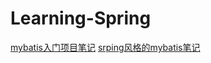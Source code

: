 # Learning-Spring
<a href=https://www.jianshu.com/p/500e8d1c9591>mybatis入门项目笔记</a>
<a href=https://www.jianshu.com/p/8b30f5997cb1>srping风格的mybatis笔记</a>
